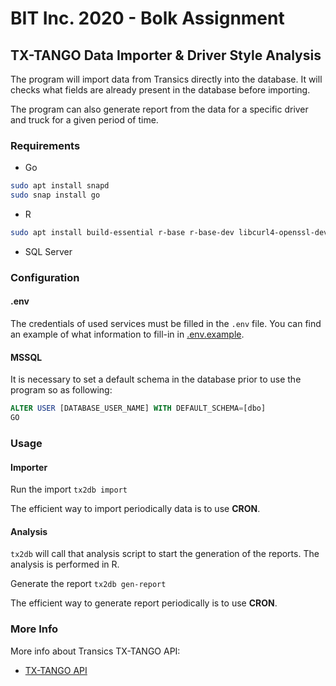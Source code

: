 # BIT Inc. 2020 - Bolk Assignment

## TX-TANGO Data Importer & Driver Style Analysis

The program will import data from Transics directly into the database.
It will checks what fields are already present in the database before importing.

The program can also generate report from the data for a specific driver and truck for a given period of time.

### Requirements

* Go
```bash
sudo apt install snapd
sudo snap install go
```
* R
```bash
sudo apt install build-essential r-base r-base-dev libcurl4-openssl-dev
```
* SQL Server

### Configuration

#### .env

The credentials of used services must be filled in the `.env` file. You can find an example of what information to fill-in in [.env.example](.env.example).

#### MSSQL

It is necessary to set a default schema in the database prior to use the program so as following:

```sql
ALTER USER [DATABASE_USER_NAME] WITH DEFAULT_SCHEMA=[dbo]
GO

```

### Usage

#### Importer

Run the import
```tx2db import```

The efficient way to import periodically data is to use **CRON**.

#### Analysis

`tx2db` will call that analysis script to start the generation of the reports.
The analysis is performed in R.

Generate the report
```tx2db gen-report```

The efficient way to generate report periodically is to use **CRON**.

### More Info

More info about Transics TX-TANGO API:
* [TX-TANGO API](http://integratorsprod.transics.com/OperationOverview.aspx)